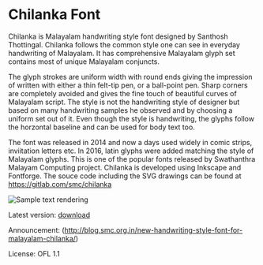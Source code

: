 Chilanka Font
============

Chilanka is Malayalam handwriting style font designed by Santhosh Thottingal. Chilanka follows the common style one can see in everyday handwriting of Malayalam. It has comprehensive Malayalam glyph set contains most of unique Malayalam conjuncts.

The glyph strokes are uniform width with round ends giving the impression of written with either a thin felt-tip pen, or a ball-point pen. Sharp corners are completely avoided and gives the fine touch of beautiful curves of Malayalam script. The style is not the handwriting style of designer but based on many handwriting samples he observed and by choosing a uniform set out of it.  Even though the style is handwriting, the glyphs follow the horzontal baseline and can be used for body text too.

The font was released in 2014 and now a days used widely in comic strips, inviitation letters etc. In 2016, latin glyphs were added matching the style of Malayalam glyphs. This is one of the popular fonts released by Swathanthra Malayam Computing project. Chilanka is developed using Inkscape and Fontforge. The souce code including the SVG drawings can be found at https://gitlab.com/smc/chilanka

![Sample text rendering](http://smc.org.in/downloads/fonts/chilanka/samples/sample1.png "Sample text rendering")

Latest version: [download](http://smc.org.in/downloads/fonts/chilanka/Chilanka.ttf)

Announcement: (http://blog.smc.org.in/new-handwriting-style-font-for-malayalam-chilanka/)

License: OFL 1.1

